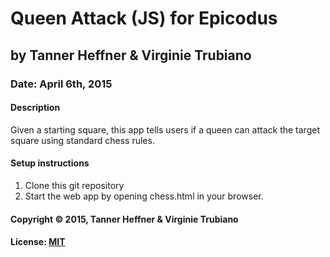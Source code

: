 # Queen Attack (JS) for Epicodus
## by Tanner Heffner & Virginie Trubiano
### Date: April 6th, 2015
#### Description

Given a starting square, this app tells users if a queen can attack the target square using standard chess rules.

#### Setup instructions
1. Clone this git repository
2. Start the web app by opening chess.html in your browser.

#### Copyright © 2015, Tanner Heffner & Virginie Trubiano

#### License: [MIT](https://github.com/twbs/bootstrap/blob/master/LICENSE)  
